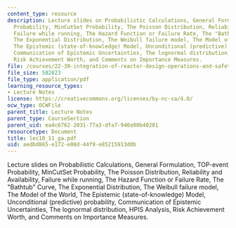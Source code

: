 ```yaml
---
content_type: resource
description: Lecture slides on Probabilistic Calculations, General Formulation, TOP-event
  Probability, MinCutSet Probability, The Poisson Distribution, Reliability and Availability,
  Failure while running, The Hazard Function or Failure Rate, The "Bathtub" Curve,
  The Exponential Distribution, The Weibull failure model, The Model of the World,
  The Epistemic (state-of-knowledge) Model, Unconditional (predictive) probability,
  Communication of Epistemic Uncertainties, The lognormal distribution, HPIS Analysis,
  Risk Achievement Worth, and Comments on Importance Measures.
file: /courses/22-39-integration-of-reactor-design-operations-and-safety-fall-2006/aedbd865e172e08d44f9e85215913d0b_lec10_11_ga.pdf
file_size: 582823
file_type: application/pdf
learning_resource_types:
- Lecture Notes
license: https://creativecommons.org/licenses/by-nc-sa/4.0/
ocw_type: OCWFile
parent_title: Lecture Notes
parent_type: CourseSection
parent_uid: ea4c6762-2031-77a3-dfa7-940a90b40201
resourcetype: Document
title: lec10_11_ga.pdf
uid: aedbd865-e172-e08d-44f9-e85215913d0b
---
```

Lecture slides on Probabilistic Calculations, General Formulation, TOP-event Probability, MinCutSet Probability, The Poisson Distribution, Reliability and Availability, Failure while running, The Hazard Function or Failure Rate, The "Bathtub" Curve, The Exponential Distribution, The Weibull failure model, The Model of the World, The Epistemic (state-of-knowledge) Model, Unconditional (predictive) probability, Communication of Epistemic Uncertainties, The lognormal distribution, HPIS Analysis, Risk Achievement Worth, and Comments on Importance Measures.